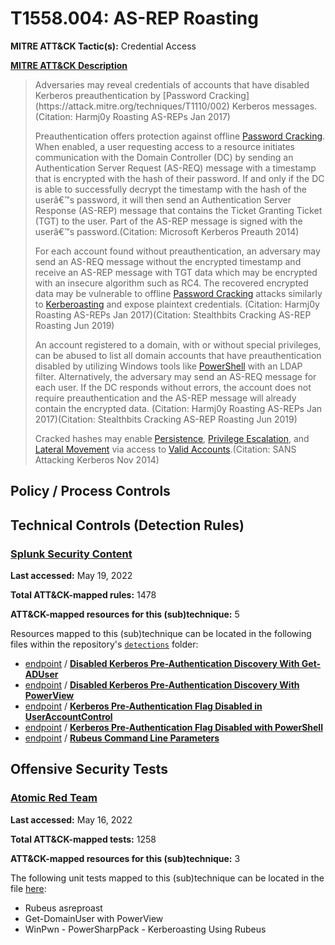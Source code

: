 # T1558.004: AS-REP Roasting
**MITRE ATT&CK Tactic(s):** Credential Access

**[MITRE ATT&CK Description](https://attack.mitre.org/techniques/T1558/004)**
<blockquote>Adversaries may reveal credentials of accounts that have disabled Kerberos preauthentication by [Password Cracking](https://attack.mitre.org/techniques/T1110/002) Kerberos messages.(Citation: Harmj0y Roasting AS-REPs Jan 2017) 

Preauthentication offers protection against offline [Password Cracking](https://attack.mitre.org/techniques/T1110/002). When enabled, a user requesting access to a resource initiates communication with the Domain Controller (DC) by sending an Authentication Server Request (AS-REQ) message with a timestamp that is encrypted with the hash of their password. If and only if the DC is able to successfully decrypt the timestamp with the hash of the userâ€™s password, it will then send an Authentication Server Response (AS-REP) message that contains the Ticket Granting Ticket (TGT) to the user. Part of the AS-REP message is signed with the userâ€™s password.(Citation: Microsoft Kerberos Preauth 2014)

For each account found without preauthentication, an adversary may send an AS-REQ message without the encrypted timestamp and receive an AS-REP message with TGT data which may be encrypted with an insecure algorithm such as RC4. The recovered encrypted data may be vulnerable to offline [Password Cracking](https://attack.mitre.org/techniques/T1110/002) attacks similarly to [Kerberoasting](https://attack.mitre.org/techniques/T1558/003) and expose plaintext credentials. (Citation: Harmj0y Roasting AS-REPs Jan 2017)(Citation: Stealthbits Cracking AS-REP Roasting Jun 2019) 

An account registered to a domain, with or without special privileges, can be abused to list all domain accounts that have preauthentication disabled by utilizing Windows tools like [PowerShell](https://attack.mitre.org/techniques/T1059/001) with an LDAP filter. Alternatively, the adversary may send an AS-REQ message for each user. If the DC responds without errors, the account does not require preauthentication and the AS-REP message will already contain the encrypted data. (Citation: Harmj0y Roasting AS-REPs Jan 2017)(Citation: Stealthbits Cracking AS-REP Roasting Jun 2019)

Cracked hashes may enable [Persistence](https://attack.mitre.org/tactics/TA0003), [Privilege Escalation](https://attack.mitre.org/tactics/TA0004), and [Lateral Movement](https://attack.mitre.org/tactics/TA0008) via access to [Valid Accounts](https://attack.mitre.org/techniques/T1078).(Citation: SANS Attacking Kerberos Nov 2014)</blockquote>

## Policy / Process Controls
## Technical Controls (Detection Rules)
### [Splunk Security Content](https://github.com/splunk/security_content)
**Last accessed:** May 19, 2022

**Total ATT&CK-mapped rules:** 1478

**ATT&CK-mapped resources for this (sub)technique:** 5

Resources mapped to this (sub)technique can be located in the following files within the repository's <code>[detections](https://github.com/splunk/security_content/tree/develop/detections)</code> folder:

* [endpoint](https://github.com/splunk/security_content/tree/develop/detections/endpoint/) / **[Disabled Kerberos Pre-Authentication Discovery With Get-ADUser](https://github.com/splunk/security_content/blob/develop/detections/endpoint/disabled_kerberos_pre_authentication_discovery_with_get_aduser.yml)**
* [endpoint](https://github.com/splunk/security_content/tree/develop/detections/endpoint/) / **[Disabled Kerberos Pre-Authentication Discovery With PowerView](https://github.com/splunk/security_content/blob/develop/detections/endpoint/disabled_kerberos_pre_authentication_discovery_with_powerview.yml)**
* [endpoint](https://github.com/splunk/security_content/tree/develop/detections/endpoint/) / **[Kerberos Pre-Authentication Flag Disabled in UserAccountControl](https://github.com/splunk/security_content/blob/develop/detections/endpoint/kerberos_pre_authentication_flag_disabled_in_useraccountcontrol.yml)**
* [endpoint](https://github.com/splunk/security_content/tree/develop/detections/endpoint/) / **[Kerberos Pre-Authentication Flag Disabled with PowerShell](https://github.com/splunk/security_content/blob/develop/detections/endpoint/kerberos_pre_authentication_flag_disabled_with_powershell.yml)**
* [endpoint](https://github.com/splunk/security_content/tree/develop/detections/endpoint/) / **[Rubeus Command Line Parameters](https://github.com/splunk/security_content/blob/develop/detections/endpoint/rubeus_command_line_parameters.yml)**


## Offensive Security Tests
### [Atomic Red Team](https://github.com/redcanaryco/atomic-red-team)
**Last accessed:** May 16, 2022

**Total ATT&CK-mapped tests:** 1258

**ATT&CK-mapped resources for this (sub)technique:** 3

The following unit tests mapped to this (sub)technique can be located in the file [here](https://github.com/redcanaryco/atomic-red-team/tree/master/atomics/T1558.004/T1558.004.yaml):

* Rubeus asreproast
* Get-DomainUser with PowerView
* WinPwn - PowerSharpPack - Kerberoasting Using Rubeus

